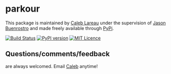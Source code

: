 # parkour
This package is maintained by [Caleb Lareau](http://caleblareau@github.io) under the supervision of [Jason Buenrostro](https://buenrostrolab.github.io) and made freely available through [PyPi](https://pypi.python.org/pypi/parkour/).

[![Build Status](https://travis-ci.org/buenrostrolab/parkour.svg?branch=master)](https://travis-ci.org/buenrostrolab/parkour) [![PyPI version](https://badge.fury.io/py/parkour.svg)](https://badge.fury.io/py/parkour) [![MIT Licence](https://badges.frapsoft.com/os/mit/mit.svg?v=103)](https://opensource.org/licenses/mit-license.php) 


## Questions/comments/feedback
are always welcomed. Email [Caleb](http://caleblareau@github.io) anytime! 
